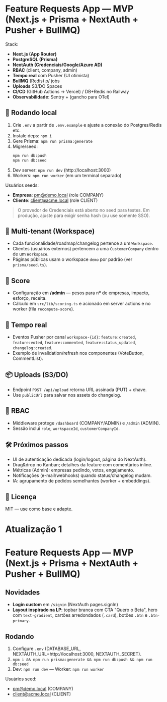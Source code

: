 # Feature Requests App — MVP (Next.js + Prisma + NextAuth + Pusher + BullMQ)

Stack:
- **Next.js (App Router)**
- **PostgreSQL (Prisma)**
- **NextAuth (Credenciais/Google/Azure AD)**
- **RBAC** (client, company, admin)
- **Tempo real** com Pusher (UI otimista)
- **BullMQ** (Redis) p/ jobs
- **Uploads** S3/DO Spaces
- **CI/CD** (GitHub Actions → Vercel) / DB+Redis no Railway
- **Observabilidade**: Sentry + (gancho para OTel)

## 🚀 Rodando local
1) Crie `.env` a partir de `.env.example` e ajuste a conexão do Postgres/Redis etc.
2) Instale deps: `npm i`
3) Gere Prisma: `npm run prisma:generate`
4) Migre/seed:
   ```bash
   npm run db:push
   npm run db:seed
   ```
5) Dev server: `npm run dev` (http://localhost:3000)
6) Workers: `npm run worker` (em um terminal separado)

Usuários seeds:
- **Empresa**: pm@demo.local (role COMPANY)
- **Cliente**: client@acme.local (role CLIENT)

> O provedor de Credenciais está aberto no seed para testes. Em produção, ajuste para exigir senha hash (ou use somente SSO).

## 🧱 Multi-tenant (Workspace)
- Cada funcionalidade/roadmap/changelog pertence a um `Workspace`.
- Clientes (usuários externos) pertencem a uma `CustomerCompany` dentro de um `Workspace`.
- Páginas públicas usam o workspace `demo` por padrão (ver `prisma/seed.ts`).

## 🔢 Score
- Configuração em **/admin** — pesos para nº de empresas, impacto, esforço, receita.
- Cálculo em `src/lib/scoring.ts` e acionado em server actions e no worker (fila `recompute-score`).

## 🔔 Tempo real
- Eventos Pusher por canal `workspace-{id}`: `feature:created`, `feature:voted`, `feature:commented`, `feature:status_updated`, `changelog:created`.
- Exemplo de invalidation/refresh nos componentes (VoteButton, CommentList).

## 📦 Uploads (S3/DO)
- Endpoint `POST /api/upload` retorna URL assinada (PUT) + chave.
- Use `publicUrl` para salvar nos assets do changelog.

## 🔐 RBAC
- Middleware protege `/dashboard` (COMPANY/ADMIN) e `/admin` (ADMIN).
- Sessão inclui `role`, `workspaceId`, `customerCompanyId`.

## 🛠️ Próximos passos
- UI de autenticação dedicada (login/logout, página do NextAuth).
- Drag&drop no Kanban; detalhes da feature com comentários inline.
- Métricas (Admin): empresas pedindo, votos, engajamento.
- Notificações (e-mail/webhooks) quando status/changelog mudam.
- IA: agrupamento de pedidos semelhantes (worker + embeddings).

## 📄 Licença
MIT — use como base e adapte.



# Atualização 1

# Feature Requests App — MVP (Next.js + Prisma + NextAuth + Pusher + BullMQ)

## Novidades
- **Login custom** em `/signin` (NextAuth pages.signIn)
- **Layout inspirado na LP**: topbar branca com CTA "Quero o Beta", hero com `text-gradient`, cartões arredondados (`.card`), botões `.btn` e `.btn-primary`.

## Rodando
1) Configure `.env` (DATABASE_URL, NEXTAUTH_URL=http://localhost:3000, NEXTAUTH_SECRET).
2) `npm i && npm run prisma:generate && npm run db:push && npm run db:seed`
3) Dev: `npm run dev` — Worker: `npm run worker`

Usuários seed:
- pm@demo.local (COMPANY)
- client@acme.local (CLIENT)

